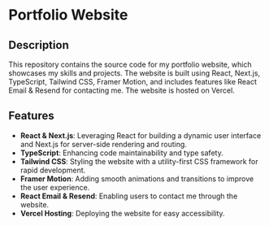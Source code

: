 # Portfolio Website

## Description

This repository contains the source code for my portfolio website, which showcases my skills and projects. The website is built using React, Next.js, TypeScript, Tailwind CSS, Framer Motion, and includes features like React Email & Resend for contacting me. The website is hosted on Vercel.

## Features

- **React & Next.js**: Leveraging React for building a dynamic user interface and Next.js for server-side rendering and routing.
- **TypeScript**: Enhancing code maintainability and type safety.
- **Tailwind CSS**: Styling the website with a utility-first CSS framework for rapid development.
- **Framer Motion**: Adding smooth animations and transitions to improve the user experience.
- **React Email & Resend**: Enabling users to contact me through the website.
- **Vercel Hosting**: Deploying the website for easy accessibility.
